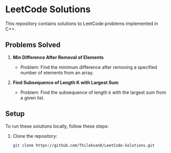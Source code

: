 # LeetCode Solutions

This repository contains solutions to LeetCode problems implemented in C++.

## Problems Solved

1. **Min Difference After Removal of Elements**
   - Problem: Find the minimum difference after removing a specified number of elements from an array.

2. **Find Subsequence of Length K with Largest Sum**
   - Problem: Find the subsequence of length k with the largest sum from a given list.

## Setup

To run these solutions locally, follow these steps:

1. Clone the repository:
   ```bash
   git clone https://github.com/Thilaksan8/LeetCode-Solutions.git
